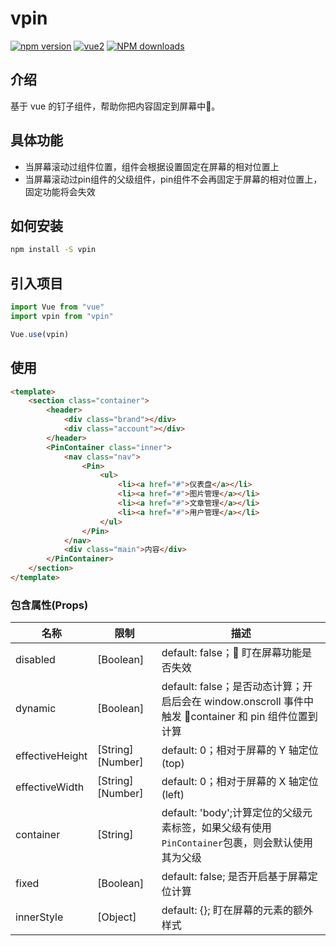 # vpin

[![npm version](https://img.shields.io/npm/v/vpin.svg)](https://www.npmjs.com/package/vpin)
[![vue2](https://img.shields.io/badge/vue-2.6+-brightgreen.svg)](https://vuejs.org/)
[![NPM downloads](http://img.shields.io/npm/dm/vpin.svg)](https://www.npmjs.com/package/vpin)

## 介绍

基于 vue 的钉子组件，帮助你把内容固定到屏幕中📌。

## 具体功能

- 当屏幕滚动过组件位置，组件会根据设置固定在屏幕的相对位置上
- 当屏幕滚动过pin组件的父级组件，pin组件不会再固定于屏幕的相对位置上，固定功能将会失效

## 如何安装

```sh
npm install -S vpin
```

## 引入项目

```js
import Vue from "vue"
import vpin from "vpin"

Vue.use(vpin)
```

## 使用

```html
<template>
    <section class="container">
        <header>
            <div class="brand"></div>
            <div class="account"></div>
        </header>
        <PinContainer class="inner">
            <nav class="nav">
                <Pin>
                    <ul>
                        <li><a href="#">仪表盘</a></li>
                        <li><a href="#">图片管理</a></li>
                        <li><a href="#">文章管理</a></li>
                        <li><a href="#">用户管理</a></li>
                    </ul>
                </Pin>
            </nav>
            <div class="main">内容</div>
        </PinContainer>
    </section>
</template>
```

### 包含属性(Props)

| 名称            | 限制             | 描述                                                                                                |
| --------------- | ---------------- | --------------------------------------------------------------------------------------------------- |
| disabled        | [Boolean]        | default: false； 盯在屏幕功能是否失效                                                               |
| dynamic         | [Boolean]        | default: false；是否动态计算；开启后会在 window.onscroll 事件中触发 container 和 pin 组件位置到计算 |
| effectiveHeight | [String] [Number] | default: 0；相对于屏幕的 Y 轴定位(top)                                                              |
| effectiveWidth  | [String] [Number] | default: 0；相对于屏幕的 X 轴定位(left)                                                             |
| container       | [String]         | default: 'body';计算定位的父级元素标签，如果父级有使用`PinContainer`包裹，则会默认使用其为父级      |
| fixed           | [Boolean]        | default: false; 是否开启基于屏幕定位计算                                                            |
| innerStyle      | [Object]         | default: {}; 盯在屏幕的元素的额外样式                                                               |
